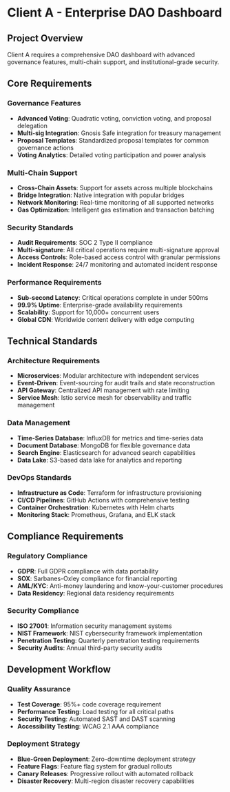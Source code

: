 # Client A - Enterprise DAO Dashboard

## Project Overview
Client A requires a comprehensive DAO dashboard with advanced governance features, multi-chain support, and institutional-grade security.

## Core Requirements

### Governance Features
- **Advanced Voting**: Quadratic voting, conviction voting, and proposal delegation
- **Multi-sig Integration**: Gnosis Safe integration for treasury management
- **Proposal Templates**: Standardized proposal templates for common governance actions
- **Voting Analytics**: Detailed voting participation and power analysis

### Multi-Chain Support
- **Cross-Chain Assets**: Support for assets across multiple blockchains
- **Bridge Integration**: Native integration with popular bridges
- **Network Monitoring**: Real-time monitoring of all supported networks
- **Gas Optimization**: Intelligent gas estimation and transaction batching

### Security Standards
- **Audit Requirements**: SOC 2 Type II compliance
- **Multi-signature**: All critical operations require multi-signature approval
- **Access Controls**: Role-based access control with granular permissions
- **Incident Response**: 24/7 monitoring and automated incident response

### Performance Requirements
- **Sub-second Latency**: Critical operations complete in under 500ms
- **99.9% Uptime**: Enterprise-grade availability requirements
- **Scalability**: Support for 10,000+ concurrent users
- **Global CDN**: Worldwide content delivery with edge computing

## Technical Standards

### Architecture Requirements
- **Microservices**: Modular architecture with independent services
- **Event-Driven**: Event-sourcing for audit trails and state reconstruction
- **API Gateway**: Centralized API management with rate limiting
- **Service Mesh**: Istio service mesh for observability and traffic management

### Data Management
- **Time-Series Database**: InfluxDB for metrics and time-series data
- **Document Database**: MongoDB for flexible governance data
- **Search Engine**: Elasticsearch for advanced search capabilities
- **Data Lake**: S3-based data lake for analytics and reporting

### DevOps Standards
- **Infrastructure as Code**: Terraform for infrastructure provisioning
- **CI/CD Pipelines**: GitHub Actions with comprehensive testing
- **Container Orchestration**: Kubernetes with Helm charts
- **Monitoring Stack**: Prometheus, Grafana, and ELK stack

## Compliance Requirements

### Regulatory Compliance
- **GDPR**: Full GDPR compliance with data portability
- **SOX**: Sarbanes-Oxley compliance for financial reporting
- **AML/KYC**: Anti-money laundering and know-your-customer procedures
- **Data Residency**: Regional data residency requirements

### Security Compliance
- **ISO 27001**: Information security management systems
- **NIST Framework**: NIST cybersecurity framework implementation
- **Penetration Testing**: Quarterly penetration testing requirements
- **Security Audits**: Annual third-party security audits

## Development Workflow

### Quality Assurance
- **Test Coverage**: 95%+ code coverage requirement
- **Performance Testing**: Load testing for all critical paths
- **Security Testing**: Automated SAST and DAST scanning
- **Accessibility Testing**: WCAG 2.1 AAA compliance

### Deployment Strategy
- **Blue-Green Deployment**: Zero-downtime deployment strategy
- **Feature Flags**: Feature flag system for gradual rollouts
- **Canary Releases**: Progressive rollout with automated rollback
- **Disaster Recovery**: Multi-region disaster recovery capabilities

